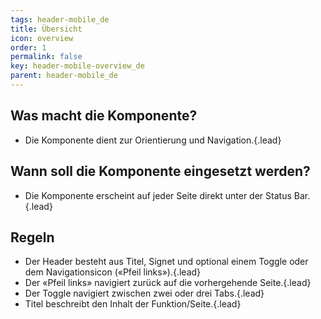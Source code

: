 ```yaml
---
tags: header-mobile_de
title: Übersicht
icon: overview
order: 1
permalink: false  
key: header-mobile-overview_de
parent: header-mobile_de
---
```


## Was macht die Komponente?
*   Die Komponente dient zur Orientierung und Navigation.{.lead}

## Wann soll die Komponente eingesetzt werden?
*   Die Komponente erscheint auf jeder Seite direkt unter der Status Bar.{.lead}

## Regeln
*   Der Header besteht aus Titel, Signet und optional einem <sbb-link variant="inline" type="button" href="/{{page.lang}}/design-system/mobile/components/segmented_button">Toggle</sbb-link> oder dem Navigationsicon («Pfeil links»).{.lead}
*   Der «Pfeil links» navigiert zurück auf die vorhergehende Seite.{.lead}
*   Der <sbb-link variant="inline" type="button" href="/{{page.lang}}/design-system/mobile/components/segmented_button">Toggle</sbb-link> navigiert zwischen zwei oder drei Tabs.{.lead}
*   Titel beschreibt den Inhalt der Funktion/Seite.{.lead}